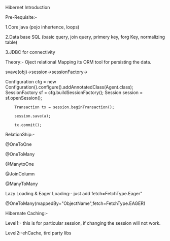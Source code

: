 Hibernet Introduction

Pre-Requisite:-

1.Core java (pojo inhertence, loops)

2.Data base SQL (basic query, join query, primery key, forg Key, normalizing table)

3.JDBC for connectivity

Theory:-
 Oject relational Mapping
 its ORM tool for persisting the data.
 
 svave(obj)->session->sessionFactory->
 
 
 Configuration cfg = new Configuration().configure().addAnnotatedClass(Agent.class);
		SessionFactory sf = cfg.buildSessionFactory();
		Session session = sf.openSession();

		Transaction tx = session.beginTransaction();
		
		session.save(a);
		
		tx.commit();

RelationShip:-

@OneToOne

@OneToMany

@ManytoOne 

@JoinColumn

@ManyToMany

Lazy Loading & Eager Loading:- just add fetch=FetchType.Eager"

@OneToMany(mappedBy="ObjectName",fetch=FetchType.EAGER)

Hibernate Caching:-

Level1:- this is for particular session, if changing the session will not work.

Level2:-ehCache, tird party libs


